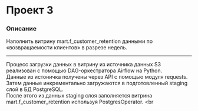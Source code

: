 # Проект 3

### Описание
Наполнить витрину mart.f_customer_retention данными по «возвращаемости клиентов» в разрезе недель.

-------

Процесс загрузки данных в витрину из источника данных S3 реализован с помощью DAG-оркестратора Airflow на Python. <br>
Данные из истоничка получены через API с помощью модуля requests. <br>
Затем данные инкрементально загружаются в подготовленный staging слой в БД PostgreSQL. <br>
После этого из данных staging слоя заполняется витрина mart.f_customer_retention используя PostgresOperator. <br
